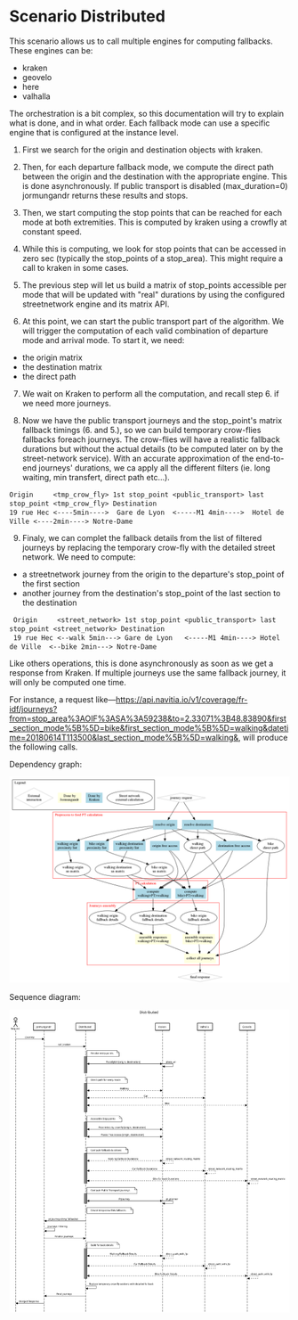 Scenario Distributed
====================


This scenario allows us to call multiple engines for computing fallbacks. These engines can be:

  - kraken
  - geovelo
  - here
  - valhalla

The orchestration is a bit complex, so this documentation will try to explain what is done, and in what order.
Each fallback mode can use a specific engine that is configured at the instance level.

1. First we search for the origin and destination objects with kraken.

2. Then, for each departure fallback mode, we compute the direct path between the origin and the destination with the appropriate engine. This is done asynchronously.
If public transport is disabled (max_duration=0) jormungandr returns these results and stops.

3. Then, we start computing the stop points that can be reached for each mode at both extremities.
This is computed by kraken using a crowfly at constant speed.

4. While this is computing, we look for stop points that can be accessed in zero sec (typically the stop_points
of a stop_area). This might require a call to kraken in some cases.

5. The previous step will let us build a matrix of stop_points accessible per mode that will be updated with "real"
durations by using the configured streetnetwork engine and its matrix API.

6. At this point, we can start the public transport part of the algorithm. We will trigger the computation of each valid combination
of departure mode and arrival mode. To start it, we need:
  - the origin matrix
  - the destination matrix
  - the direct path

7. We wait on Kraken to perform all the computation, and recall step 6. if we need more journeys.

8. Now we have the public transport journeys and the stop_point's matrix fallback timings (6. and 5.), so we can build temporary crow-flies fallbacks foreach journeys. The crow-flies will have a realistic fallback durations but without the actual details (to be computed later on by the street-network service).
With an accurate approximation of the end-to-end journeys' durations, we ca apply all the different filters (ie. long waiting, min transfert, direct path etc...).
 ```
 Origin     <tmp_crow_fly> 1st stop_point <public_transport> last stop_point <tmp_crow_fly> Destination
 19 rue Hec <----5min---->  Gare de Lyon  <-----M1 4min---->  Hotel de Ville <----2min----> Notre-Dame
```

9. Finaly, we can complet the fallback details from the list of filtered journeys by replacing the temporary crow-fly with the detailed street network. We need to compute:
 - a streetnetwork journey from the origin to the departure's stop_point of the first section
 - another journey from the destination's stop_point of the last section to the destination
```
 Origin     <street_network> 1st stop_point <public_transport> last stop_point <street_network> Destination
 19 rue Hec <--walk 5min---> Gare de Lyon   <-----M1 4min----> Hotel de Ville  <--bike 2min---> Notre-Dame
```

Like others operations, this is done asynchronously as soon as we get a response from Kraken. If multiple journeys
use the same fallback journey, it will only be computed one time.

For instance, a request like—https://api.navitia.io/v1/coverage/fr-idf/journeys?from=stop_area%3AOIF%3ASA%3A59238&to=2.33071%3B48.83890&first_section_mode%5B%5D=bike&first_section_mode%5B%5D=walking&datetime=20180614T113500&last_section_mode%5B%5D=walking&, will produce the following calls.

Dependency graph:

![graph](../diagrams/distributed.png)

Sequence diagram:

![sequence](../diagrams/Distributed.svg)
